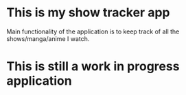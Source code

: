 # This is my show tracker app
Main functionality of the application is to keep track of all the shows/manga/anime I watch. 

# This is still a work in progress application